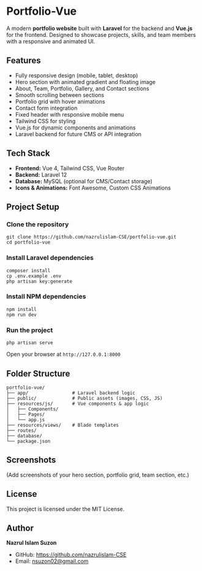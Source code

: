 <!DOCTYPE html>
<html lang="en">
<head>
  <meta charset="UTF-8">
  <meta name="viewport" content="width=device-width, initial-scale=1.0">
</head>
<body>

  <h1>Portfolio-Vue</h1>
  <p>A modern <strong>portfolio website</strong> built with <strong>Laravel</strong> for the backend and <strong>Vue.js</strong> for the frontend. Designed to showcase projects, skills, and team members with a responsive and animated UI.</p>

  <h2>Features</h2>
  <ul>
    <li>Fully responsive design (mobile, tablet, desktop)</li>
    <li>Hero section with animated gradient and floating image</li>
    <li>About, Team, Portfolio, Gallery, and Contact sections</li>
    <li>Smooth scrolling between sections</li>
    <li>Portfolio grid with hover animations</li>
    <li>Contact form integration</li>
    <li>Fixed header with responsive mobile menu</li>
    <li>Tailwind CSS for styling</li>
    <li>Vue.js for dynamic components and animations</li>
    <li>Laravel backend for future CMS or API integration</li>
  </ul>

  <h2>Tech Stack</h2>
  <ul>
    <li><strong>Frontend:</strong> Vue 4, Tailwind CSS, Vue Router</li>
    <li><strong>Backend:</strong> Laravel 12</li>
    <li><strong>Database:</strong> MySQL (optional for CMS/Contact storage)</li>
    <li><strong>Icons & Animations:</strong> Font Awesome, Custom CSS Animations</li>
  </ul>

  <h2>Project Setup</h2>

  <h3>Clone the repository</h3>
  <pre><code>git clone https://github.com/nazrulislam-CSE/portfolio-vue.git
cd portfolio-vue</code></pre>

  <h3>Install Laravel dependencies</h3>
  <pre><code>composer install
cp .env.example .env
php artisan key:generate</code></pre>

  <h3>Install NPM dependencies</h3>
  <pre><code>npm install
npm run dev</code></pre>

  <h3>Run the project</h3>
  <pre><code>php artisan serve</code></pre>
  <p>Open your browser at <code>http://127.0.0.1:8000</code></p>

  <h2>Folder Structure</h2>
  <pre><code>portfolio-vue/
├── app/                # Laravel backend logic
├── public/             # Public assets (images, CSS, JS)
├── resources/js/       # Vue components & app logic
│   ├── Components/
│   ├── Pages/
│   └── app.js
├── resources/views/    # Blade templates
├── routes/
├── database/
└── package.json</code></pre>

  <h2>Screenshots</h2>
  <p>(Add screenshots of your hero section, portfolio grid, team section, etc.)</p>

  <h2>License</h2>
  <p>This project is licensed under the MIT License.</p>

  <h2>Author</h2>
  <p><strong>Nazrul Islam Suzon</strong></p>
  <ul>
    <li>GitHub: <a href="https://github.com/nazrulislam-CSE" target="_blank">https://github.com/nazrulislam-CSE</a></li>
    <li>Email: <a href="mailto:nsuzon02@gmail.com">nsuzon02@gmail.com</a></li>
  </ul>

</body>
</html>
